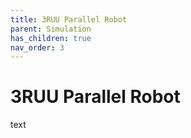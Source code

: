 ```yaml
---
title: 3RUU Parallel Robot
parent: Simulation
has_children: true
nav_order: 3
---
```


# 3RUU Parallel Robot

text
